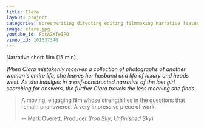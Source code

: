 ```yaml
---
title: Clara
layout: project
categories: screenwriting directing editing filmmaking narrative featured
image: clara.jpg
youtube_id: FcsA2XTeIFQ
vimeo_id: 101637340
---
```


Narrative short film (15 min).

_When Clara mistakenly receives a collection of photographs of another woman's
entire life, she leaves her husband and life of luxury and heads west. As she
indulges in a self-constructed narrative of the lost girl searching for
answers, the further Clara travels the less meaning she finds._

> A moving, engaging film whose strength lies in the questions that remain
> unanswered. A very impressive piece of work.
>
> -- Mark Overett, Producer (_Iron Sky_, _Unfinished Sky_)
